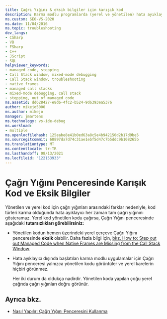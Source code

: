 ```yaml
---
title: Çağrı Yığını & eksik bilgiler için karışık kod
description: Karma modlu programlarda (yerel ve yönetilen) hata ayıklayıcı her zaman tam çağrı yığınını gösterelemez. Yerel kod yönetilen kodu çağıran olası tutarsızlıkları öğrenin.
ms.custom: SEO-VS-2020
ms.date: 11/04/2016
ms.topic: troubleshooting
dev_langs:
- CSharp
- VB
- FSharp
- C++
- JScript
- SQL
helpviewer_keywords:
- managed code, stepping
- Call Stack window, mixed-mode debugging
- Call Stack window, troubleshooting
- native frames
- managed call stacks
- mixed-mode debugging, call stack
- stepping, out of managed code
ms.assetid: dd628427-e8d6-4fc2-b524-9d6393ea5376
author: mikejo5000
ms.author: mikejo
manager: jmartens
ms.technology: vs-ide-debug
ms.workload:
- multiple
ms.openlocfilehash: 125eabe8e41b0ed63a8c5e4b942150d2b17d9be5
ms.sourcegitcommit: 68897da7d74c31ae1ebf5d47c7b5ddc9b108265b
ms.translationtype: MT
ms.contentlocale: tr-TR
ms.lasthandoff: 08/13/2021
ms.locfileid: "122153933"
---
```

# <a name="mixed-code-and-missing-information-in-the-call-stack-window"></a>Çağrı Yığını Penceresinde Karışık Kod ve Eksik Bilgiler
Yönetilen ve yerel kod için çağrı yığınları arasındaki farklar nedeniyle, kod türleri karma olduğunda hata ayıklayıcı her zaman tam çağrı yığınını gösteramaz. Yerel kod yönetilen kodu çağırsa, Çağrı Yığını penceresinde aşağıdaki **tutarsızlıkları görebilirsiniz:**

- Yönetilen kodun hemen üzerindeki yerel çerçeve Çağrı Yığını penceresinde **eksik** olabilir. Daha fazla bilgi için, [bkz. How to: Step out out Managed Code when Native Frames are Missing from the Call Stack Window](how-to-use-the-call-stack-window.md).

- Hata ayıklayıcı dışında başlatılan karma modlu uygulamalar için Çağrı Yığını penceresi yalnızca yönetilen kodu görüntüler ve yerel karelerin hiçbiri görünmez. 

  Her iki durum da oldukça nadirdir. Yönetilen koda yapılan çoğu yerel çağrıda çağrı yığınları doğru görünür.

## <a name="see-also"></a>Ayrıca bkz.
- [Nasıl Yapılır: Çağrı Yığını Penceresini Kullanma](../debugger/how-to-use-the-call-stack-window.md)